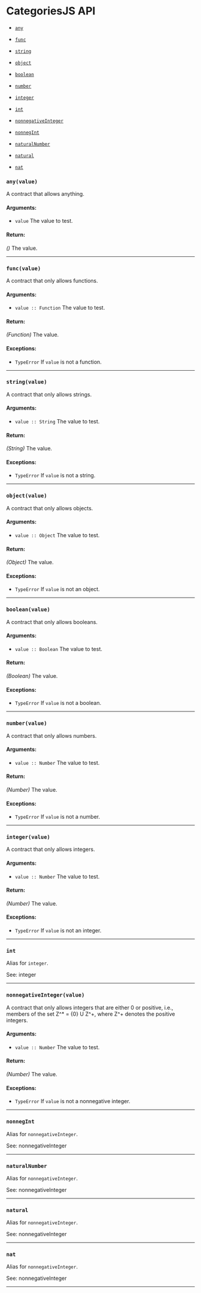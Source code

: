 
# CategoriesJS API

- [`any`](#any)

- [`func`](#func)

- [`string`](#string)

- [`object`](#object)

- [`boolean`](#boolean)

- [`number`](#number)

- [`integer`](#integer)

- [`int`](#int)

- [`nonnegativeInteger`](#nonnegativeInteger)

- [`nonnegInt`](#nonnegInt)

- [`naturalNumber`](#naturalNumber)

- [`natural`](#natural)

- [`nat`](#nat)

### <a id="any"></a> `any(value)`

A contract that allows anything.

#### Arguments:

- `value` The value to test.

#### Return:

*()* The value.

- - -

### <a id="func"></a> `func(value)`

A contract that only allows functions.

#### Arguments:

- `value :: Function` The value to test.

#### Return:

*(Function)* The value.

#### Exceptions:

- `TypeError` If `value` is not a function.

- - -

### <a id="string"></a> `string(value)`

A contract that only allows strings.

#### Arguments:

- `value :: String` The value to test.

#### Return:

*(String)* The value.

#### Exceptions:

- `TypeError` If `value` is not a string.

- - -

### <a id="object"></a> `object(value)`

A contract that only allows objects.

#### Arguments:

- `value :: Object` The value to test.

#### Return:

*(Object)* The value.

#### Exceptions:

- `TypeError` If `value` is not an object.

- - -

### <a id="boolean"></a> `boolean(value)`

A contract that only allows booleans.

#### Arguments:

- `value :: Boolean` The value to test.

#### Return:

*(Boolean)* The value.

#### Exceptions:

- `TypeError` If `value` is not a boolean.

- - -

### <a id="number"></a> `number(value)`

A contract that only allows numbers.

#### Arguments:

- `value :: Number` The value to test.

#### Return:

*(Number)* The value.

#### Exceptions:

- `TypeError` If `value` is not a number.

- - -

### <a id="integer"></a> `integer(value)`

A contract that only allows integers.

#### Arguments:

- `value :: Number` The value to test.

#### Return:

*(Number)* The value.

#### Exceptions:

- `TypeError` If `value` is not an integer.

- - -

### <a id="int"></a> `int`

Alias for `integer`.

See: integer

- - -

### <a id="nonnegativeInteger"></a> `nonnegativeInteger(value)`

A contract that only allows integers that are either 0 or positive,
i.e., members of the set Z^* = {0} U Z^+, where Z^+ denotes
the positive integers.

#### Arguments:

- `value :: Number` The value to test.

#### Return:

*(Number)* The value.

#### Exceptions:

- `TypeError` If `value` is not a nonnegative integer.

- - -

### <a id="nonnegInt"></a> `nonnegInt`

Alias for `nonnegativeInteger`.

See: nonnegativeInteger

- - -

### <a id="naturalNumber"></a> `naturalNumber`

Alias for `nonnegativeInteger`.

See: nonnegativeInteger

- - -

### <a id="natural"></a> `natural`

Alias for `nonnegativeInteger`.

See: nonnegativeInteger

- - -

### <a id="nat"></a> `nat`

Alias for `nonnegativeInteger`.

See: nonnegativeInteger

- - -

